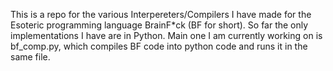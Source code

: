This is a repo for the various Interpereters/Compilers I have made for the Esoteric programming language BrainF*ck (BF for short).
So far the only implementations I have are in Python.
Main one I am currently working on is bf_comp.py, which compiles BF code into python code and runs it in the same file.
